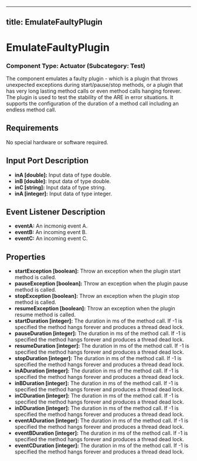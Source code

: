   

---
title: EmulateFaultyPlugin
---

# EmulateFaultyPlugin

### Component Type: Actuator (Subcategory: Test)

The component emulates a faulty plugin - which is a plugin that throws unexpected exceptions during start/pause/stop methods, or a plugin that has very long lasting method calls or even method calls hanging forever. The plugin is used to test the stability of the ARE in error situations. It supports the configuration of the duration of a method call including an endless method call.

## Requirements

No special hardware or software required.

## Input Port Description

*   **inA \[double\]:** Input data of type double.
*   **inB \[double\]:** Input data of type double.
*   **inC \[string\]:** Input data of type string.
*   **inA \[integer\]:** Input data of type integer.

## Event Listener Description

*   **eventA:** An incmonig event A.
*   **eventB:** An incoming event B.
*   **eventC:** An incoming event C.

## Properties

*   **startException \[boolean\]:** Throw an exception when the plugin start method is called.
*   **pauseException \[boolean\]:** Throw an exception when the plugin pause method is called.
*   **stopException \[boolean\]:** Throw an exception when the plugin stop method is called.
*   **resumeException \[boolean\]:** Throw an exception when the plugin resume method is called.
*   **startDuration \[integer\]:** The duration in ms of the method call. If -1 is specified the method hangs forever and produces a thread dead lock.
*   **pauseDuration \[integer\]:** The duration in ms of the method call. If -1 is specified the method hangs forever and produces a thread dead lock.
*   **resumeDuration \[integer\]:** The duration in ms of the method call. If -1 is specified the method hangs forever and produces a thread dead lock.
*   **stopDuration \[integer\]:** The duration in ms of the method call. If -1 is specified the method hangs forever and produces a thread dead lock.
*   **inADuration \[integer\]:** The duration in ms of the method call. If -1 is specified the method hangs forever and produces a thread dead lock.
*   **inBDuration \[integer\]:** The duration in ms of the method call. If -1 is specified the method hangs forever and produces a thread dead lock.
*   **inCDuration \[integer\]:** The duration in ms of the method call. If -1 is specified the method hangs forever and produces a thread dead lock.
*   **inDDuration \[integer\]:** The duration in ms of the method call. If -1 is specified the method hangs forever and produces a thread dead lock.
*   **eventADuration \[integer\]:** The duration in ms of the method call. If -1 is specified the method hangs forever and produces a thread dead lock.
*   **eventBDuration \[integer\]:** The duration in ms of the method call. If -1 is specified the method hangs forever and produces a thread dead lock.
*   **eventCDuration \[integer\]:** The duration in ms of the method call. If -1 is specified the method hangs forever and produces a thread dead lock.